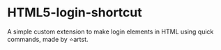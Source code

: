 # HTML5-login-shortcut
A simple custom extension to make login elements in HTML using quick commands, made by ⭐artst.
